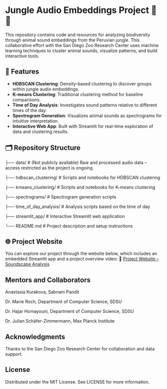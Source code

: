 # Jungle Audio Embeddings Project 🌿🐒

This repository contains code and resources for analyzing biodiversity through animal sound embeddings from the Peruvian jungle. This collaborative effort with the San Diego Zoo Research Center uses machine learning techniques to cluster animal sounds, visualize patterns, and build interactive tools.


## 🚀 Features

- **HDBSCAN Clustering**: Density-based clustering to discover groups within jungle audio embeddings.
- **K-means Clustering**: Traditional clustering method for baseline comparisons.
- **Time of Day Analysis**: Investigates sound patterns relative to different times of the day.
- **Spectrogram Generation**: Visualizes animal sounds as spectrograms for intuitive interpretation.
- **Interactive Web App**: Built with Streamlit for real-time exploration of data and clustering results.


## 🗂 Repository Structure

├── data/ # (Not publicly available) Raw and processed audio data – access restricted as the project is ongoing

├── hdbscan_clustering/ # Scripts and notebooks for HDBSCAN clustering

├── kmeans_clustering/ # Scripts and notebooks for K-means clustering

├── spectrograms/ # Spectrogram generation scripts

├── time_of_day_analysis/ # Analysis scripts based on the time of day

├── streamlit_app/ # Interactive Streamlit web application

└── README.md # Project description and setup instructions

## 🌐 Project Website
You can explore our project through the website below, which includes an embedded Streamlit app and a project overview video:
🔗 [Project Website – Soundscape Analysis](https://sites.google.com/sdsu.edu/soundscape-analysis/home)

## Mentors and Collaborators
Anastasia Kurakova, Sabnam Pandit

Dr. Marie Roch, Department of Computer Science, SDSU

Dr. Hajar Homayouni, Department of Computer Science, SDSU

Dr. Julian Schäfer-Zimmermann, Max Planck Institute

## Acknowledgments
Thanks to the San Diego Zoo Research Center for collaboration and data support.

## License
Distributed under the MIT License. See LICENSE for more information.
